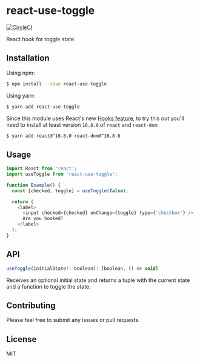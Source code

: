 # react-use-toggle

[![CircleCI](https://circleci.com/gh/bsonntag/react-use-toggle.svg?style=svg)](https://circleci.com/gh/bsonntag/react-use-toggle)

React hook for toggle state.

## Installation

Using npm:

```sh
$ npm install --save react-use-toggle
```

Using yarn:

```sh
$ yarn add react-use-toggle
```

Since this module uses React's new [Hooks feature](https://reactjs.org/docs/hooks-intro.html),
to try this out you'll need to install at least version `16.8.0`
of `react` and `react-dom`:

```sh
$ yarn add react@^16.8.0 react-dom@^16.8.0
```

## Usage

```js
import React from 'react';
import useToggle from 'react-use-toggle';

function Example() {
  const [checked, toggle] = useToggle(false);

  return (
    <label>
      <input checked={checked} onChange={toggle} type={'checkbox'} />
      Are you hooked?
    </label>
  );
}
```

## API

```js
useToggle(initialState?: boolean): [boolean, () => void]
```

Receives an optional initial state and returns a tuple with the current state
and a function to toggle the state.

## Contributing

Please feel free to submit any issues or pull requests.

## License

MIT
